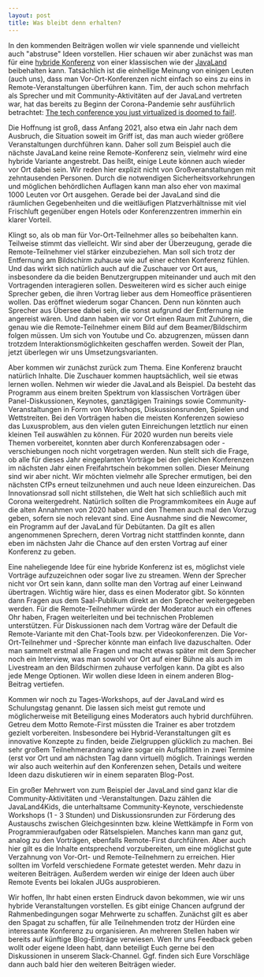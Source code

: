 ```yaml
---
layout: post
title: Was bleibt denn erhalten?
---
```


In den kommenden Beiträgen wollen wir viele spannende und vielleicht auch "abstruse" Ideen vorstellen. Hier schauen wir aber zunächst was man für eine [hybride Konferenz](/2020/06/24/die-planungen-beginnen/) von einer klassischen wie der [JavaLand](https://www.javaland.eu/de/javaland-2019/) beibehalten kann. Tatsächlich ist die einhellige Meinung von einigen Leuten (auch uns), dass man Vor-Ort-Konferenzen nicht einfach so eins zu eins in Remote-Veranstaltungen überführen kann. Tim, der auch schon mehrfach als Sprecher und mit Community-Aktivitäten auf der JavaLand vertreten war, hat das bereits zu Beginn der Corona-Pandemie sehr ausführlich betrachtet: [The tech conference you just virtualized is doomed to fail!](https://www.timbourguignon.fr/online-tech-conferences-are-doomed-to-fail/).

Die Hoffnung ist groß, dass Anfang 2021, also etwa ein Jahr nach dem Ausbruch, die Situation soweit im Griff ist, das man auch wieder größere Veranstaltungen durchführen kann. Daher soll zum Beispiel auch die nächste JavaLand keine reine Remote-Konferenz sein, vielmehr wird eine hybride Variante angestrebt. Das heißt, einige Leute können auch wieder vor Ort dabei sein. Wir reden hier explizit nicht von Großveranstaltungen mit zehntausenden Personen. Durch die notwendigen Sicherheitsvorkehrungen und möglichen behördlichen Auflagen kann man also eher von maximal 1000 Leuten vor Ort ausgehen. Gerade bei der JavaLand sind die räumlichen Gegebenheiten und die weitläufigen Platzverhältnisse mit viel Frischluft gegenüber engen Hotels oder Konferenzzentren immerhin ein klarer Vorteil.

Klingt so, als ob man für Vor-Ort-Teilnehmer alles so beibehalten kann. Teilweise stimmt das vielleicht. Wir sind aber der Überzeugung, gerade die Remote-Teilnehmer viel stärker einzubeziehen. Man soll sich trotz der Entfernung am Bildschirm zuhause wie auf einer echten Konferenz fühlen. Und das wirkt sich natürlich auch auf die Zuschauer vor Ort aus, insbesondere da die beiden Benutzergruppen miteinander und auch mit den Vortragenden interagieren sollen. Desweiteren wird es sicher auch einige Sprecher geben, die ihren Vortrag lieber aus dem Homeoffice präsentieren wollen. Das eröffnet wiederum sogar Chancen. Denn nun könnten auch Sprecher aus Übersee dabei sein, die sonst aufgrund der Entfernung nie angereist wären. Und dann haben wir vor Ort einen Raum mit Zuhörern, die genau wie die Remote-Teilnehmer einem Bild auf dem Beamer/Bildschirm folgen müssen. Um sich von Youtube und Co. abzugrenzen, müssen dann trotzdem Interaktionsmöglichkeiten geschaffen werden. Soweit der Plan, jetzt überlegen wir uns Umsetzungsvarianten.

Aber kommen wir zunächst zurück zum Thema. Eine Konferenz braucht natürlich Inhalte. Die Zuschauer kommen hauptsächlich, weil sie etwas lernen wollen. Nehmen wir wieder die JavaLand als Beispiel. Da besteht das Programm aus einem breiten Spektrum von klassischen Vorträgen über Panel-Diskussionen, Keynotes, ganztägigen Trainings sowie Community-Veranstaltungen in Form von Workshops, Diskussionsrunden, Spielen und Wettstreiten. Bei den Vorträgen haben die meisten Konferenzen sowieso das Luxusproblem, aus den vielen guten Einreichungen letztlich nur einen kleinen Teil auswählen zu können. Für 2020 wurden nun bereits viele Themen vorbereitet, konnten aber durch Konferenzabsagen oder -verschiebungen noch nicht vorgetragen werden. Nun stellt sich die Frage, ob alle für dieses Jahr eingeplanten Vorträge bei den gleichen Konferenzen im nächsten Jahr einen Freifahrtschein bekommen sollen. Dieser Meinung sind wir aber nicht. Wir möchten vielmehr alle Sprecher ermutigen, bei den nächsten CfPs erneut teilzunehmen und auch neue Ideen einzureichen. Das Innovationsrad soll nicht stillstehen, die Welt hat sich schließlich auch mit Corona weitergedreht. Natürlich sollten die Programmkomitees ein Auge auf die alten Annahmen von 2020 haben und den Themen auch mal den Vorzug geben, sofern sie noch relevant sind. Eine Ausnahme sind die Newcomer, ein Programm auf der JavaLand für Debütanten. Da gilt es allen angenommenen Sprechern, deren Vortrag nicht stattfinden konnte, dann eben im nächsten Jahr die Chance auf den ersten Vortrag auf einer Konferenz zu geben. 

Eine naheliegende Idee für eine hybride Konferenz ist es, möglichst viele Vorträge aufzuzeichnen oder sogar live zu streamen. Wenn der Sprecher nicht vor Ort sein kann, dann sollte man den Vortrag auf einer Leinwand übertragen. Wichtig wäre hier, dass es einen Moderator gibt. So könnten dann Fragen aus dem Saal-Publikum direkt an den Sprecher weitergegeben werden. Für die Remote-Teilnehmer würde der Moderator auch ein offenes Ohr haben, Fragen weiterleiten und bei technischen Problemen unterstützen. Für Diskussionen nach dem Vortrag wäre der Default die Remote-Variante mit den Chat-Tools bzw. per Videokonferenzen. Die Vor-Ort-Teilnehmer und -Sprecher könnte man einfach live dazuschalten. Oder man sammelt erstmal alle Fragen und macht etwas später mit dem Sprecher noch ein Interview, was man sowohl vor Ort auf einer Bühne als auch im Livestream an den Bildschirmen zuhause verfolgen kann. Da gibt es also jede Menge Optionen. Wir wollen diese Ideen in einem anderen Blog-Beitrag vertiefen.

Kommen wir noch zu Tages-Workshops, auf der JavaLand wird es Schulungstag genannt. Die lassen sich meist gut remote und möglicherweise mit Beteiligung eines Moderators auch hybrid durchführen. Getreu dem Motto Remote-First müssten die Trainer es aber trotzdem gezielt vorbereiten. Insbesondere bei Hybrid-Veranstaltungen gilt es innovative Konzepte zu finden, beide Zielgruppen glücklich zu machen. Bei sehr großem Teilnehmerandrang wäre sogar ein Aufsplitten in zwei Termine (erst vor Ort und am nächsten Tag dann virtuell) möglich. Trainings werden wir also auch weiterhin auf den Konferenzen sehen, Details und weitere Ideen dazu diskutieren wir in einem separaten Blog-Post.

Ein großer Mehrwert von zum Beispiel der JavaLand sind ganz klar die Community-Aktivitäten und -Veranstaltungen. Dazu zählen die JavaLand4Kids, die unterhaltsame Community-Keynote, verschiedenste Workshops (1 - 3 Stunden) und Diskussionsrunden zur Förderung des Austauschs zwischen Gleichgesinnten bzw. kleine Wettkämpfe in Form von Programmieraufgaben oder Rätselspielen. Manches kann man ganz gut, analog zu den Vorträgen, ebenfalls Remote-First durchführen. Aber auch hier gilt es die Inhalte entsprechend vorzubereiten, um eine möglichst gute Verzahnung von Vor-Ort- und Remote-Teilnehmern zu erreichen. Hier sollten im Vorfeld verschiedene Formate getestet werden. Mehr dazu in weiteren Beiträgen. Außerdem werden wir einige der Ideen auch über Remote Events bei lokalen JUGs ausprobieren.

Wir hoffen, Ihr habt einen ersten Eindruck davon bekommen, wie wir uns hybride Veranstaltungen vorstellen. Es gibt einige Chancen aufgrund der Rahmenbedingungen sogar Mehrwerte zu schaffen. Zunächst gilt es aber den Spagat zu schaffen, für alle Teilnehmenden trotz der Hürden eine interessante Konferenz zu organisieren. An mehreren Stellen haben wir bereits auf künftige Blog-Einträge verwiesen. Wen Ihr uns Feedback geben wollt oder eigene Ideen habt, dann beteiligt Euch gerne bei den Diskussionen in unserem Slack-Channel. Ggf. finden sich Eure Vorschläge dann auch bald hier den weiteren Beiträgen wieder.
